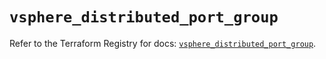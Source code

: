 # `vsphere_distributed_port_group`

Refer to the Terraform Registry for docs: [`vsphere_distributed_port_group`](https://registry.terraform.io/providers/vmware/vsphere/2.14.2/docs/resources/distributed_port_group).
